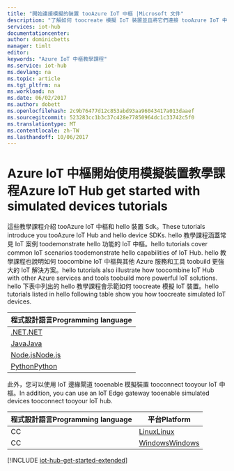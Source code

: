 ```yaml
---
title: "開始連接模擬的裝置 tooAzure IoT 中樞 |Microsoft 文件"
description: "了解如何 toocreate 模擬 IoT 裝置並且將它們連接 tooAzure IoT 中樞。 您的裝置可以傳送遙測 tooIoT 中樞和 Iot 中心可以監視和管理您的裝置。"
services: iot-hub
documentationcenter: 
author: dominicbetts
manager: timlt
editor: 
keywords: "Azure IoT 中樞教學課程"
ms.service: iot-hub
ms.devlang: na
ms.topic: article
ms.tgt_pltfrm: na
ms.workload: na
ms.date: 06/02/2017
ms.author: dobett
ms.openlocfilehash: 2c9b76477d12c853abd93aa96043417a013daaef
ms.sourcegitcommit: 523283cc1b3c37c428e77850964dc1c33742c5f0
ms.translationtype: MT
ms.contentlocale: zh-TW
ms.lasthandoff: 10/06/2017
---
```

# <a name="azure-iot-hub-get-started-with-simulated-devices-tutorials"></a><span data-ttu-id="2ebba-105">Azure IoT 中樞開始使用模擬裝置教學課程</span><span class="sxs-lookup"><span data-stu-id="2ebba-105">Azure IoT Hub get started with simulated devices tutorials</span></span>

<span data-ttu-id="2ebba-106">這些教學課程介紹 tooAzure IoT 中樞和 hello 裝置 Sdk。</span><span class="sxs-lookup"><span data-stu-id="2ebba-106">These tutorials introduce you tooAzure IoT Hub and hello device SDKs.</span></span> <span data-ttu-id="2ebba-107">hello 教學課程涵蓋常見 IoT 案例 toodemonstrate hello 功能的 IoT 中樞。</span><span class="sxs-lookup"><span data-stu-id="2ebba-107">hello tutorials cover common IoT scenarios toodemonstrate hello capabilities of IoT Hub.</span></span> <span data-ttu-id="2ebba-108">hello 教學課程也說明如何 toocombine IoT 中樞與其他 Azure 服務和工具 toobuild 更強大的 IoT 解決方案。</span><span class="sxs-lookup"><span data-stu-id="2ebba-108">hello tutorials also illustrate how toocombine IoT Hub with other Azure services and tools toobuild more powerful IoT solutions.</span></span> <span data-ttu-id="2ebba-109">hello 下表中列出的 hello 教學課程會示範如何 toocreate 模擬 IoT 裝置。</span><span class="sxs-lookup"><span data-stu-id="2ebba-109">hello tutorials listed in hello following table show you how toocreate simulated IoT devices.</span></span>

| <span data-ttu-id="2ebba-110">程式設計語言</span><span class="sxs-lookup"><span data-stu-id="2ebba-110">Programming language</span></span> |
|----------------------|
| <span data-ttu-id="2ebba-111">[.NET][Sim_NET]</span><span class="sxs-lookup"><span data-stu-id="2ebba-111">[.NET][Sim_NET]</span></span>      |
| <span data-ttu-id="2ebba-112">[Java][Sim_Jav]</span><span class="sxs-lookup"><span data-stu-id="2ebba-112">[Java][Sim_Jav]</span></span>      |
| <span data-ttu-id="2ebba-113">[Node.js][Sim_Nd]</span><span class="sxs-lookup"><span data-stu-id="2ebba-113">[Node.js][Sim_Nd]</span></span>    |
| <span data-ttu-id="2ebba-114">[Python][Sim_Pyth]</span><span class="sxs-lookup"><span data-stu-id="2ebba-114">[Python][Sim_Pyth]</span></span>   |

<span data-ttu-id="2ebba-115">此外，您可以使用 IoT 邊緣閘道 tooenable 模擬裝置 tooconnect tooyour IoT 中樞。</span><span class="sxs-lookup"><span data-stu-id="2ebba-115">In addition, you can use an IoT Edge gateway tooenable simulated devices tooconnect tooyour IoT hub.</span></span>

| <span data-ttu-id="2ebba-116">程式設計語言</span><span class="sxs-lookup"><span data-stu-id="2ebba-116">Programming language</span></span> | <span data-ttu-id="2ebba-117">平台</span><span class="sxs-lookup"><span data-stu-id="2ebba-117">Platform</span></span>           |
|----------------------|------------------- |
| <span data-ttu-id="2ebba-118">C</span><span class="sxs-lookup"><span data-stu-id="2ebba-118">C</span></span>                    | <span data-ttu-id="2ebba-119">[Linux][Sim_Lnx]</span><span class="sxs-lookup"><span data-stu-id="2ebba-119">[Linux][Sim_Lnx]</span></span>   |
| <span data-ttu-id="2ebba-120">C</span><span class="sxs-lookup"><span data-stu-id="2ebba-120">C</span></span>                    | <span data-ttu-id="2ebba-121">[Windows][Sim_Win]</span><span class="sxs-lookup"><span data-stu-id="2ebba-121">[Windows][Sim_Win]</span></span> |

[!INCLUDE [iot-hub-get-started-extended](../../includes/iot-hub-get-started-extended.md)]

[Sim_NET]: iot-hub-csharp-csharp-getstarted.md
[Sim_Jav]: iot-hub-java-java-getstarted.md
[Sim_Nd]: iot-hub-node-node-getstarted.md
[Sim_Pyth]: iot-hub-python-getstarted.md
[Sim_Lnx]: iot-hub-linux-iot-edge-get-started.md
[Sim_Win]: iot-hub-windows-iot-edge-get-started.md
